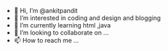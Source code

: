 - 👋 Hi, I’m @ankitpandit
- 👀 I’m interested in coding and design and blogging
- 🌱 I’m currently learning html ,java
- 💞️ I’m looking to collaborate on ...
- 📫 How to reach me ...

<!---
ankitpandit/ankitpandit is a ✨ special ✨ repository because its `README.md` (this file) appears on your GitHub profile.
You can click the Preview link to take a look at your changes.
--->
